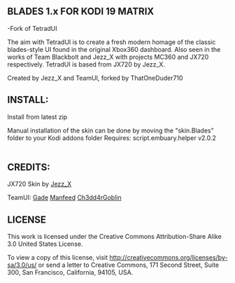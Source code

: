 ## BLADES 1.x FOR KODI 19 MATRIX
-Fork of TetradUI

The aim with TetradUI is to create a fresh modern homage of the classic blades-style UI found in the original Xbox360 dashboard. Also seen in the works of Team Blackbolt and Jezz_X with projects MC360 and JX720 respectively. TetradUI is based from JX720 by Jezz_X.
  
Created by Jezz_X and TeamUI, forked by ThatOneDuder710 
<br>


## INSTALL:
Install from latest zip

Manual installation of the skin can be done by moving the "skin.Blades" folder to your Kodi addons folder
Requires:
script.embuary.helper v2.0.2  
<br>


## CREDITS: 
JX720 Skin by [Jezz_X](https://kodi.tv/addons/matrix/author/jezz_x)

TeamUI:
[Gade](https://forum.kodi.tv/member.php?action=profile&uid=152411)
[Manfeed](https://forum.kodi.tv/member.php?action=profile&uid=81541)
[Ch3dd4rGoblin](https://forum.kodi.tv/member.php?action=profile&uid=465378)
<br>

## LICENSE
This work is licensed under the Creative Commons Attribution-Share Alike 3.0 United States License.

To view a copy of this license, visit http://creativecommons.org/licenses/by-sa/3.0/us/ or send a letter to Creative Commons, 171 Second Street, Suite 300, San Francisco, California, 94105, USA.
<br>
